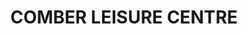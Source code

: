 ---
title: "COMBER LEISURE CENTRE"
address: "Enler Recreation Park, Castle St, Comber, Newtownards, Co. Down BT23 5DY"
tel: "028 9187 4350"
county: "Down"
category: "Swimming Pools"
type: "Content"
lat: "54.551208"
lng: "-5.74757"
---